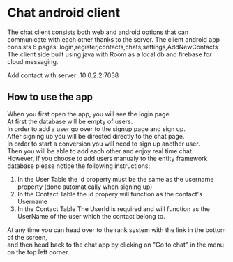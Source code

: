 # Chat android client

The chat client consists both web and android options that can communicate with each other thanks to the server.
The client android app consists 6 pages: login,register,contacts,chats,settings,AddNewContacts
The client side built using java with Room as a local db and firebase for cloud messaging.      

Add contact with server: 10.0.2.2:7038


## How to use the app  

When you first open the app, you will see the login page  
At first the database will be empty of users.  
In order to add a user go over to the signup page and sign up.  
After signing up you will be directed directly to the chat page.  
In order to start a conversion you will need to sign up another user.  
Then you will be able to add each other and enjoy real time chat.  
However, if you choose to add users manualy to the entity framework database please notice the following instructions:  
1. In the User Table the id property must be the same as the username property (done automatically when signing up)  
2. In the Contact Table the id propery will function as the contact's Username  
3. In the Contact Table The UserId is required and will function as the UserName of the user which the contact belong to.  
  
At any time you can head over to the rank system with the link in the bottom of the screen,  
and then head back to the chat app by clicking on "Go to chat" in the menu on the top left corner.  

